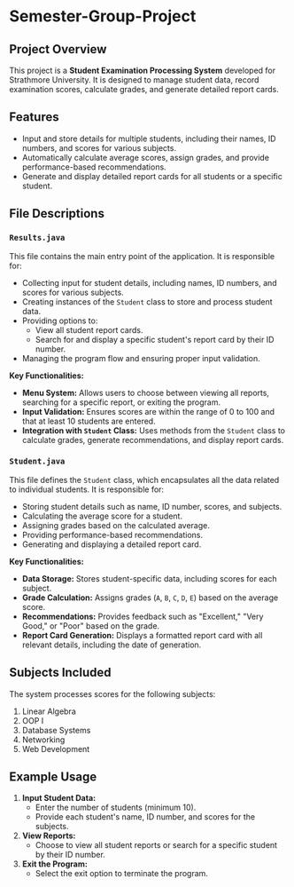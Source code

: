 # Semester-Group-Project

## Project Overview
This project is a **Student Examination Processing System** developed for Strathmore University. It is designed to manage student data, record examination scores, calculate grades, and generate detailed report cards. 

## Features
- Input and store details for multiple students, including their names, ID numbers, and scores for various subjects.
- Automatically calculate average scores, assign grades, and provide performance-based recommendations.
- Generate and display detailed report cards for all students or a specific student.

## File Descriptions

### `Results.java`
This file contains the main entry point of the application. It is responsible for:
- Collecting input for student details, including names, ID numbers, and scores for various subjects.
- Creating instances of the `Student` class to store and process student data.
- Providing options to:
  - View all student report cards.
  - Search for and display a specific student's report card by their ID number.
- Managing the program flow and ensuring proper input validation.

**Key Functionalities:**
- **Menu System:** Allows users to choose between viewing all reports, searching for a specific report, or exiting the program.
- **Input Validation:** Ensures scores are within the range of 0 to 100 and that at least 10 students are entered.
- **Integration with `Student` Class:** Uses methods from the `Student` class to calculate grades, generate recommendations, and display report cards.

### `Student.java`
This file defines the `Student` class, which encapsulates all the data related to individual students. It is responsible for:
- Storing student details such as name, ID number, scores, and subjects.
- Calculating the average score for a student.
- Assigning grades based on the calculated average.
- Providing performance-based recommendations.
- Generating and displaying a detailed report card.

**Key Functionalities:**
- **Data Storage:** Stores student-specific data, including scores for each subject.
- **Grade Calculation:** Assigns grades (`A`, `B`, `C`, `D`, `E`) based on the average score.
- **Recommendations:** Provides feedback such as "Excellent," "Very Good," or "Poor" based on the grade.
- **Report Card Generation:** Displays a formatted report card with all relevant details, including the date of generation.

## Subjects Included
The system processes scores for the following subjects:
1. Linear Algebra
2. OOP I
3. Database Systems
4. Networking
5. Web Development

## Example Usage
1. **Input Student Data:**
   - Enter the number of students (minimum 10).
   - Provide each student's name, ID number, and scores for the subjects.
2. **View Reports:**
   - Choose to view all student reports or search for a specific student by their ID number.
3. **Exit the Program:**
   - Select the exit option to terminate the program.